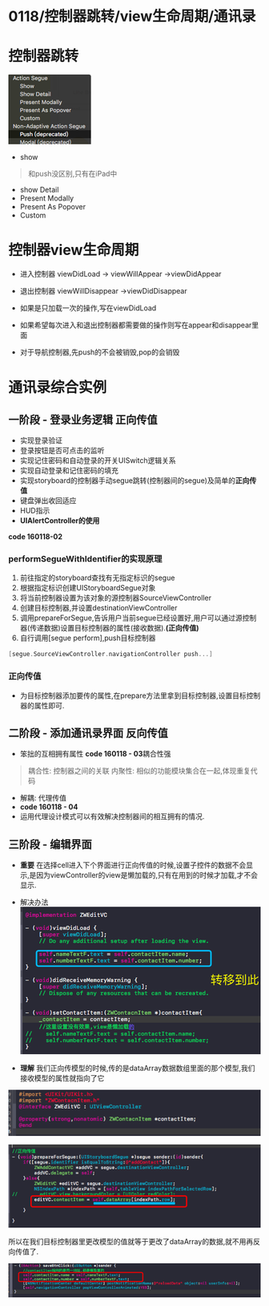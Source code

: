# 0118/控制器跳转/view生命周期/通讯录
# 控制器跳转

![](/0118/images/WX20170806-112400.png)

* show
 > 和push没区别,只有在iPad中
* show Detail
* Present Modally
* Present As Popover
* Custom

# 控制器view生命周期
* 进入控制器
viewDidLoad -> viewWillAppear ->viewDidAppear
* 退出控制器
viewWillDisappear ->viewDidDisappear

* 如果是只加载一次的操作,写在viewDidLoad
* 如果希望每次进入和退出控制器都需要做的操作则写在appear和disappear里面
* 对于导航控制器,先push的不会被销毁,pop的会销毁

# 通讯录综合实例
## 一阶段 - 登录业务逻辑 正向传值
* 实现登录验证
* 登录按钮是否可点击的监听
* 实现记住密码和自动登录的开关UISwitch逻辑关系
* 实现自动登录和记住密码的填充
* 实现storyboard的控制器手动segue跳转(控制器间的segue)及简单的**正向传值**
* 键盘弹出收回适应
* HUD指示  
* **UIAlertController的使用**

**code 160118-02**

### performSegueWithIdentifier的实现原理
1. 前往指定的storyboard查找有无指定标识的segue
2. 根据指定标识创建UIStoryboardSegue对象
3. 将当前控制器设置为该对象的源控制器SourceViewController
4. 创建目标控制器,并设置destinationViewController
5. 调用prepareForSegue,告诉用户当前segue已经设置好,用户可以通过源控制器(传递数据)设置目标控制器的属性(接收数据).**(正向传值)**
6. 自行调用[segue perform],push目标控制器
```objectivec
[segue.SourceViewController.navigationController push...]
```

### 正向传值
* 为目标控制器添加要传的属性,在prepare方法里拿到目标控制器,设置目标控制器的属性即可.

## 二阶段 - 添加通讯录界面 反向传值

* 笨拙的互相拥有属性 **code 160118 - 03**耦合性强
 > 耦合性: 控制器之间的关联
 > 内聚性: 相似的功能模块集合在一起,体现重复代码
 
* 解耦: 代理传值 
* **code 160118 - 04**
* 运用代理设计模式可以有效解决控制器间的相互拥有的情况.

## 三阶段 - 编辑界面
* **重要** 在选择cell进入下个界面进行正向传值的时候,设置子控件的数据不会显示,是因为viewController的view是懒加载的,只有在用到的时候才加载,才不会显示.
* 解决办法 
![](/0118/images/WX20170806-204904.png)

* **理解** 我们正向传模型的时候,传的是dataArray数据数组里面的那个模型,我们接收模型的属性就指向了它

![](/0118/images/WX20170806-211819.png)

![](/0118/images/WX20170806-211521.png)

所以在我们目标控制器里更改模型的值就等于更改了dataArray的数据,就不用再反向传值了.

![](/0118/images/WX20170806-211541.png)
